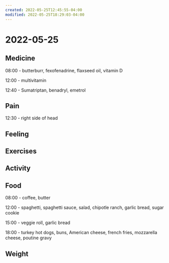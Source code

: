 ```yaml
---
created: 2022-05-25T12:45:55-04:00
modified: 2022-05-25T18:29:03-04:00
---
```


# 2022-05-25

## Medicine

08:00 - butterburr, fexofenadrine, flaxseed oil, vitamin D

12:00 - multivitamin

12:40 - Sumatriptan, benadryl, emetrol


## Pain

12:30 - right side of head


## Feeling


## Exercises


## Activity


## Food

08:00 - coffee, butter

12:00 - spaghetti, spaghetti sauce, salad, chipotle ranch, garlic bread, sugar cookie

15:00 - veggie roll, garlic bread

18:00 - turkey hot dogs, buns, American cheese, french fries, mozzarella cheese, poutine gravy


## Weight
